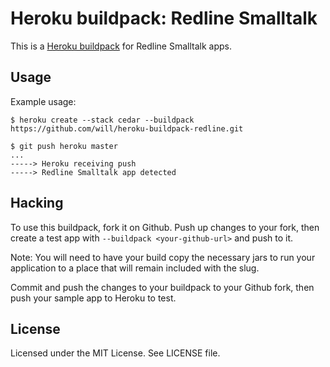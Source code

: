 Heroku buildpack: Redline Smalltalk
===================================

This is a [Heroku buildpack](http://devcenter.heroku.com/articles/buildpacks) for Redline Smalltalk apps.

Usage
-----

Example usage:

    $ heroku create --stack cedar --buildpack https://github.com/will/heroku-buildpack-redline.git

    $ git push heroku master
    ...
    -----> Heroku receiving push
    -----> Redline Smalltalk app detected

Hacking
-------

To use this buildpack, fork it on Github.  Push up changes to your fork, then create a test app with `--buildpack <your-github-url>` and push to it.

Note: You will need to have your build copy the necessary jars to run your application to a place that will remain included with the slug.

Commit and push the changes to your buildpack to your Github fork, then push your sample app to Heroku to test.

License
-------

Licensed under the MIT License. See LICENSE file.
